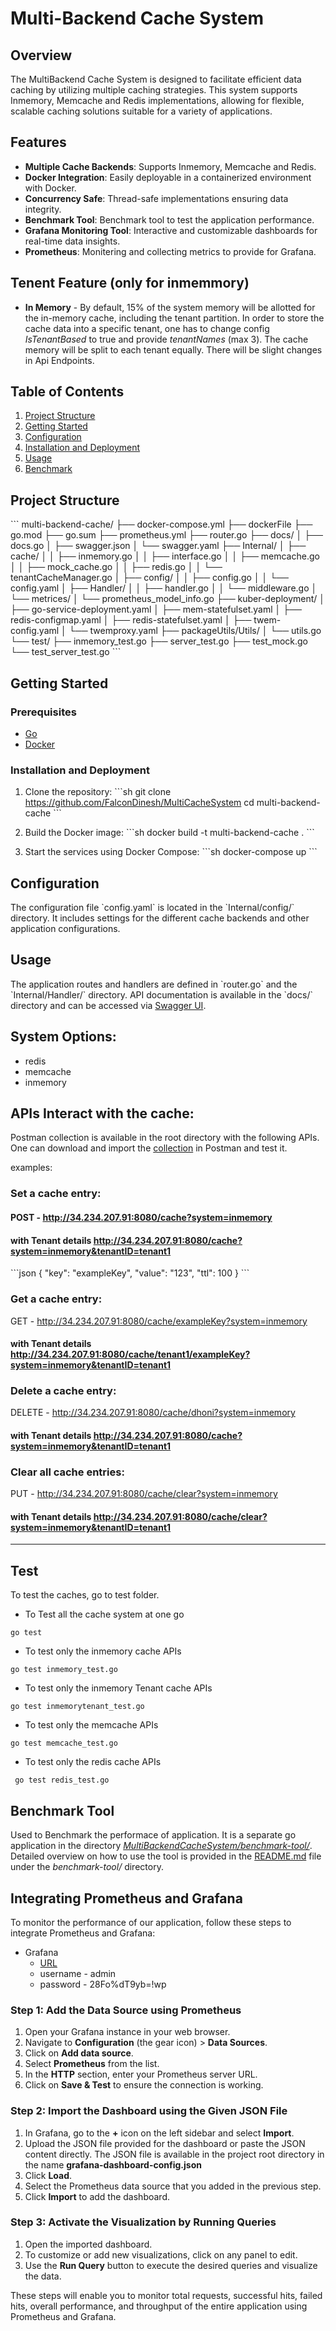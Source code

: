 
# Multi-Backend Cache System

## Overview
The MultiBackend Cache System is designed to facilitate efficient data caching by utilizing multiple caching strategies. 
This system supports Inmemory, Memcache and Redis implementations, allowing for flexible, scalable caching solutions suitable for a variety of applications.
 
## Features
- **Multiple Cache Backends**: Supports Inmemory, Memcache and Redis.
- **Docker Integration**: Easily deployable in a containerized environment with Docker.
- **Concurrency Safe**: Thread-safe implementations ensuring data integrity.
- **Benchmark Tool**: Benchmark tool to test the application performance.
- **Grafana Monitoring Tool**: Interactive and customizable dashboards for real-time data insights.
- **Prometheus**: Monitering and collecting metrics to provide for Grafana.

## Tenent Feature (only for inmemmory)
- **In Memory** - By default, 15% of the system memory will be allotted for the in-memory cache, including the tenant partition. In order to store the cache data into a specific tenant, one has to change config *IsTenantBased* to true and provide *tenantNames* (max 3). The cache memory will be split to each tenant equally. There will be slight changes in Api Endpoints. 
## Table of Contents

1. [Project Structure](#project-structure)
2. [Getting Started](#getting-started)
3. [Configuration](#configuration)
4. [Installation and Deployment](#installation-and-deployment)
5. [Usage](#usage)
6. [Benchmark](#benchmark-tool)

## Project Structure

\`\`\`
multi-backend-cache/
├── docker-compose.yml
├── dockerFile
├── go.mod
├── go.sum
├── prometheus.yml
├── router.go
├── docs/
│   ├── docs.go
│   ├── swagger.json
│   └── swagger.yaml
├── Internal/
│   ├── cache/
│   │   ├── inmemory.go
│   │   ├── interface.go
│   │   ├── memcache.go
│   │   ├── mock_cache.go
│   │   ├── redis.go
│   │   └── tenantCacheManager.go
│   ├── config/
│   │   ├── config.go
│   │   └── config.yaml
│   ├── Handler/
│   │   ├── handler.go
│   │   └── middleware.go
│   └── metrices/
│       └── prometheus_model_info.go
├── kuber-deployment/
│   ├── go-service-deployment.yaml
│   ├── mem-statefulset.yaml
│   ├── redis-configmap.yaml
│   ├── redis-statefulset.yaml
│   ├── twem-config.yaml
│   └── twemproxy.yaml
├── packageUtils/Utils/
│   └── utils.go
└── test/
    ├── inmemory_test.go
    ├── server_test.go
    ├── test_mock.go
    └── test_server_test.go
\`\`\`

## Getting Started

### Prerequisites

- [Go](https://golang.org/dl/)
- [Docker](https://www.docker.com/products/docker-desktop)

### Installation and Deployment

1. Clone the repository:
   \`\`\`sh
   git clone https://github.com/FalconDinesh/MultiCacheSystem
   cd multi-backend-cache
   \`\`\`

2. Build the Docker image:
   \`\`\`sh
   docker build -t multi-backend-cache .
   \`\`\`

3. Start the services using Docker Compose:
   \`\`\`sh
   docker-compose up
   \`\`\`

## Configuration

The configuration file \`config.yaml\` is located in the \`Internal/config/\` directory. It includes settings for the different cache backends and other application configurations.


## Usage

The application routes and handlers are defined in \`router.go\` and the \`Internal/Handler/\` directory. API documentation is available in the \`docs/\` directory and can be accessed via [Swagger UI](http://34.234.207.91:8080/swagger/index.html).



## System Options:
- redis
- memcache
- inmemory

## APIs Interact with the cache:
Postman collection is available in the root directory with the following APIs. One can download and import the [collection](https://github.com/sabarivasan007/MultiBackendCacheSystem/blob/main/Multi-Backend-Cache.postman_collection.json) in Postman and test it.

examples:

### Set a cache entry:
#### POST - http://34.234.207.91:8080/cache?system=inmemory
#### with Tenant details  http://34.234.207.91:8080/cache?system=inmemory&tenantID=tenant1
\`\`\`json
{
    "key": "exampleKey", 
    "value": "123",
    "ttl": 100
}
\`\`\`

### Get a cache entry:

GET - http://34.234.207.91:8080/cache/exampleKey?system=inmemory
#### with Tenant details  http://34.234.207.91:8080/cache/tenant1/exampleKey?system=inmemory&tenantID=tenant1

### Delete a cache entry:
DELETE - http://34.234.207.91:8080/cache/dhoni?system=inmemory
#### with Tenant details  http://34.234.207.91:8080/cache?system=inmemory&tenantID=tenant1


### Clear all cache entries:
PUT - http://34.234.207.91:8080/cache/clear?system=inmemory
#### with Tenant details  http://34.234.207.91:8080/cache/clear?system=inmemory&tenantID=tenant1

____

## Test
To test the caches, go to test folder.

* To Test all the cache system at one go
```
go test
```
* To test only the inmemory cache APIs
```
go test inmemory_test.go
```
* To test only the inmemory Tenant cache APIs
```
go test inmemorytenant_test.go
```
* To test only the memcache APIs
```
go test memcache_test.go 
```
* To test only the redis cache APIs
```
 go test redis_test.go 
 ```



## Benchmark Tool
Used to Benchmark the performace of application. It is a separate go application in the directory *[MultiBackendCacheSystem/benchmark-tool/](https://github.com/sabarivasan007/MultiBackendCacheSystem/tree/main/benchmark-tool)*. Detailed overview on how to use the tool is provided in the [README.md](https://github.com/sabarivasan007/MultiBackendCacheSystem/blob/main/benchmark-tool/README.md) file under the *benchmark-tool/* directory.

## Integrating Prometheus and Grafana
 
To monitor the performance of our application, follow these steps to integrate Prometheus and Grafana:

* Grafana 
    * [URL](http://34.234.207.91:3002/d/cdp1812zor0n4a/multicache-monitoring)
    * username - admin
    * password - 28Fo%dT9yb=!wp

### Step 1: Add the Data Source using Prometheus
 
1. Open your Grafana instance in your web browser.
2. Navigate to **Configuration** (the gear icon) > **Data Sources**.
3. Click on **Add data source**.
4. Select **Prometheus** from the list.
5. In the **HTTP** section, enter your Prometheus server URL.
6. Click on **Save & Test** to ensure the connection is working.
 
### Step 2: Import the Dashboard using the Given JSON File

1. In Grafana, go to the **+** icon on the left sidebar and select **Import**.
2. Upload the JSON file provided for the dashboard or paste the JSON content directly. The JSON file is available in the project root directory in the name **grafana-dashboard-config.json**
3. Click **Load**.
4. Select the Prometheus data source that you added in the previous step.
5. Click **Import** to add the dashboard.
 
### Step 3: Activate the Visualization by Running Queries
 
1. Open the imported dashboard.
2. To customize or add new visualizations, click on any panel to edit.
3. Use the **Run Query** button to execute the desired queries and visualize the data.

These steps will enable you to monitor total requests, successful hits, failed hits, overall performance, and throughput of the entire application using Prometheus and Grafana.
